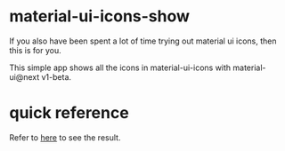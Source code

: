 # material-ui-icons-show

If you also have been spent a lot of time trying out material ui icons, then this is for you.

This simple app shows all the icons in material-ui-icons with material-ui@next v1-beta.

# quick reference

Refer to [here](http://106.15.202.140:5000/) to see the result.

 
